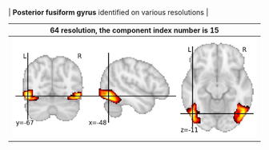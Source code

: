 


| **Posterior fusiform gyrus** identified on various resolutions |

| 64 resolution, the component index number is 15|  
|:---:|  
| ![Component 64](../64/final/15.jpg "From component 64: Posterior fusiform gyrus") |